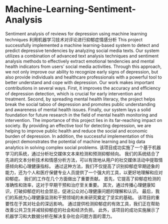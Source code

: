 # Machine-Learning-Sentiment-Analysis
Sentiment analysis of reviews for depression using machine learning techniques
利用机器学习技术对评论进行抑郁症情感分析
This project successfully implemented a machine learning-based system to detect and predict depressive tendencies by analyzing social media texts. Our system utilizes a combination of advanced text analysis techniques and sentiment analysis methods to effectively extract emotional tendencies and mental health indicators from users’ social media activities. Through this approach, we not only improve our ability to recognize early signs of depression, but also provide individuals and healthcare professionals with a powerful tool to better understand and cope with depression.   Our  work makes important contributions in several ways.  First, it improves the accuracy and eﬀiciency of depression detection, which is crucial for early intervention and treatment.  Second, by spreading mental health literacy, the project helps break the social taboo of depression and promotes public understanding and awareness of mental health issues.  Finally, our system lays a solid foundation for future research in the field of mental health monitoring and intervention.  The importance of this project lies in its far-reaching impact on society.  By providing an effective tool for detecting depression, we are helping to improve public health and reduce the social and economic burden of depression.  In addition, the successful implementation of this project demonstrates the potential of machine learning and big data analytics in solving complex social problems.
该项目成功实施了一个基于机器学习的系统，通过分析社交媒体文本来检测和预测抑郁倾向。 我们的系统结合了先进的文本分析技术和情感分析方法，可以有效地从用户的社交媒体活动中提取情感倾向和心理健康指标。 通过这种方法，我们不仅提高了识别抑郁症早期迹象的能力，还为个人和医疗保健专业人员提供了一个强大的工具，以更好地理解和应对抑郁症。 我们的工作在几个方面做出了重要贡献。 首先，它提高了抑郁症检测的准确性和效率，这对于早期干预和治疗至关重要。 其次，通过传播心理健康知识，打破抑郁症的社会禁忌，促进公众对心理健康问题的理解和认识。 最后，我们的系统为心理健康监测和干预领域的未来研究奠定了坚实的基础。 该项目的重要性在于其对社会的深远影响。 通过提供检测抑郁症的有效工具，我们正在帮助改善公共卫生并减轻抑郁症的社会和经济负担。 此外，该项目的成功实施展示了机器学习和大数据分析在解决复杂社会问题方面的潜力。
